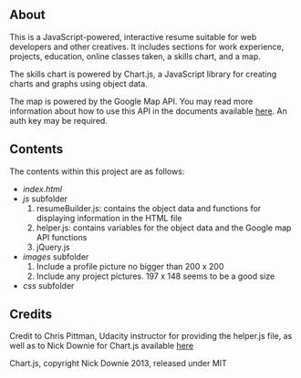 ## About
This is a JavaScript-powered, interactive resume suitable for web developers and other creatives. It includes sections for work experience, projects, education, online classes taken, a skills chart, and a map.

The skills chart is powered by Chart.js, a JavaScript library for creating charts and graphs using object data.

The map is powered by the Google Map API. You may read more information about how to use this API in the documents available [here](https://developers.google.com/maps/). An auth key may be required.


## Contents
The contents within this project are as follows:
 * _index.html_
 * _js_ subfolder
   1. resumeBuilder.js: contains the object data and functions for displaying information in the HTML file
   2. helper.js: contains variables for the object data and the Google map API functions
   3. jQuery.js
 * _images_ subfolder
   1. Include a profile picture no bigger than 200 x 200
   2. Include any project pictures. 197 x 148 seems to be a good size
 * _css_ subfolder

## Credits
Credit to Chris Pittman, Udacity instructor for providing the helper.js file, as well as to Nick Downie for Chart.js available [here](http://www.chartjs.org)

Chart.js, copyright Nick Downie 2013, released under MIT

